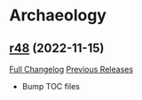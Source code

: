 # <DBM> Archaeology

## [r48](https://github.com/DeadlyBossMods/DBM-Archaeology/tree/r48) (2022-11-15)
[Full Changelog](https://github.com/DeadlyBossMods/DBM-Archaeology/compare/r47...r48) [Previous Releases](https://github.com/DeadlyBossMods/DBM-Archaeology/releases)

- Bump TOC files  
